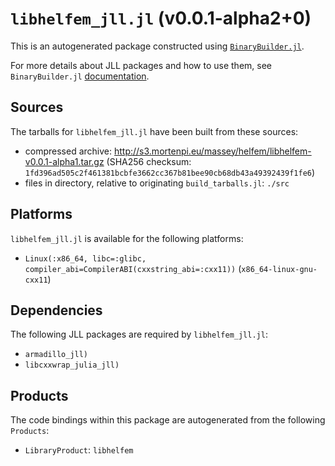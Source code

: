 # `libhelfem_jll.jl` (v0.0.1-alpha2+0)

This is an autogenerated package constructed using [`BinaryBuilder.jl`](https://github.com/JuliaPackaging/BinaryBuilder.jl).

For more details about JLL packages and how to use them, see `BinaryBuilder.jl` [documentation](https://juliapackaging.github.io/BinaryBuilder.jl/dev/jll/).

## Sources

The tarballs for `libhelfem_jll.jl` have been built from these sources:

* compressed archive: http://s3.mortenpi.eu/massey/helfem/libhelfem-v0.0.1-alpha1.tar.gz (SHA256 checksum: `1fd396ad505c2f461381bcbfe3662cc367b81bee90cb68db43a49392439f1fe6`)
* files in directory, relative to originating `build_tarballs.jl`: `./src`

## Platforms

`libhelfem_jll.jl` is available for the following platforms:

* `Linux(:x86_64, libc=:glibc, compiler_abi=CompilerABI(cxxstring_abi=:cxx11))` (`x86_64-linux-gnu-cxx11`)

## Dependencies

The following JLL packages are required by `libhelfem_jll.jl`:

* `armadillo_jll)`
* `libcxxwrap_julia_jll)`

## Products

The code bindings within this package are autogenerated from the following `Products`:

* `LibraryProduct`: `libhelfem`
